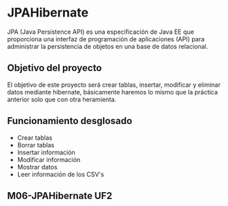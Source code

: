 # JPAHibernate
JPA (Java Persistence API) es una especificación de Java EE que proporciona una interfaz de programación de aplicaciones (API) para administrar la persistencia de objetos en una base de datos relacional.
## Objetivo del proyecto
El objetivo de este proyecto será crear tablas, insertar, modificar y eliminar datos mediante hibernate, básicamente haremos lo mismo que la práctica anterior solo que con otra heramienta.
## Funcionamiento desglosado
- Crear tablas
- Borrar tablas
- Insertar información
- Modificar información
- Mostrar datos
- Leer información de los CSV's

## M06-JPAHibernate UF2
